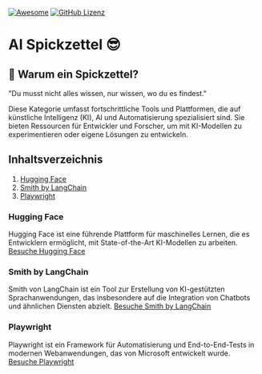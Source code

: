 [![Awesome](https://awesome.re/badge.svg)](https://awesome.re) [![GitHub Lizenz](https://img.shields.io/badge/license-MIT-blue.svg)](https://github.com/LeCoupa/awesome-cheatsheets/blob/master/LICENSE)

# AI Spickzettel 😎

## 🤔 Warum ein Spickzettel?
"Du musst nicht alles wissen, nur wissen, wo du es findest."

Diese Kategorie umfasst fortschrittliche Tools und Plattformen, die auf künstliche Intelligenz (KI), AI und Automatisierung spezialisiert sind. Sie bieten Ressourcen für Entwickler und Forscher, um mit KI-Modellen zu experimentieren oder eigene Lösungen zu entwickeln.

## Inhaltsverzeichnis
1. [Hugging Face](#hugging-face)
2. [Smith by LangChain](#smith-by-langchain)
3. [Playwright](#playwright)

### Hugging Face
Hugging Face ist eine führende Plattform für maschinelles Lernen, die es Entwicklern ermöglicht, mit State-of-the-Art KI-Modellen zu arbeiten. [Besuche Hugging Face](https://huggingface.co)

### Smith by LangChain
Smith von LangChain ist ein Tool zur Erstellung von KI-gestützten Sprachanwendungen, das insbesondere auf die Integration von Chatbots und ähnlichen Diensten abzielt. [Besuche Smith by LangChain](https://smith.langchain.com)

### Playwright
Playwright ist ein Framework für Automatisierung und End-to-End-Tests in modernen Webanwendungen, das von Microsoft entwickelt wurde. [Besuche Playwright](https://playwright.dev/)
